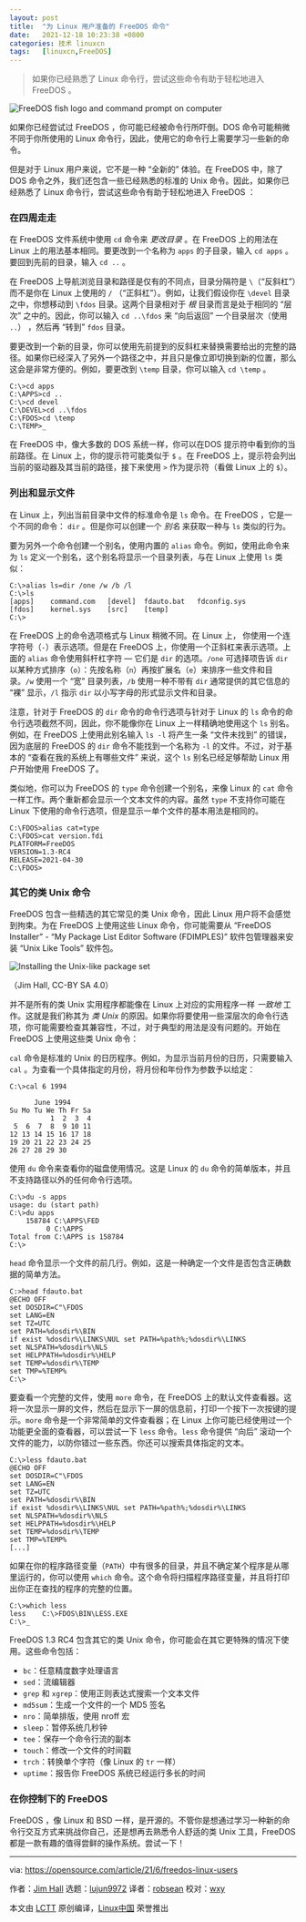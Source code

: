 ```yaml
---
layout: post
title:	"为 Linux 用户准备的 FreeDOS 命令"
date:	2021-12-18 10:23:38 +0800 
categories:	技术 linuxcn 
tags:	[linuxcn,FreeDOS]
---
```




> 
> 如果你已经熟悉了 Linux 命令行，尝试这些命令有助于轻松地进入 FreeDOS 。
> 
> 
> 


![](/Asserts/Images//attachment/album/202112/18/102331ubkem265eqz6u1mk.jpg "FreeDOS fish logo and command prompt on computer")


如果你已经尝试过 FreeDOS ，你可能已经被命令行所吓倒。DOS 命令可能稍微不同于你所使用的 Linux 命令行，因此，使用它的命令行上需要学习一些新的命令。


但是对于 Linux 用户来说，它不是一种 “全新的” 体验。在 FreeDOS 中，除了 DOS 命令之外，我们还包含一些已经熟悉的标准的 Unix 命令。因此，如果你已经熟悉了 Linux 命令行，尝试这些命令有助于轻松地进入 FreeDOS ：


### 在四周走走


在 FreeDOS 文件系统中使用 `cd` 命令来 *更改目录* 。在 FreeDOS 上的用法在 Linux 上的用法基本相同。要更改到一个名称为 `apps` 的子目录，输入 `cd apps` 。要回到先前的目录，输入 `cd ..` 。


在 FreeDOS 上导航浏览目录和路径是仅有的不同点，目录分隔符是 `\`（“反斜杠”）而不是你在 Linux 上使用的 `/` （“正斜杠”）。例如，让我们假设你在 `\devel` 目录之中，你想移动到 `\fdos` 目录。这两个目录相对于 *根* 目录而言是处于相同的 “层次” 之中的。因此，你可以输入 `cd ..\fdos` 来 “向后返回” 一个目录层次（使用 `..`） ，然后再 “转到” `fdos` 目录。


要更改到一个新的目录，你可以使用先前提到的反斜杠来替换需要给出的完整的路径。如果你已经深入了另外一个路径之中，并且只是像立即切换到新的位置，那么这会是非常方便的。例如，要更改到 `\temp` 目录，你可以输入 `cd \temp` 。



```
C:\>cd apps
C:\APPS>cd ..
C:\>cd devel
C:\DEVEL>cd ..\fdos
C:\FDOS>cd \temp
C:\TEMP>_

```

在 FreeDOS 中，像大多数的 DOS 系统一样，你可以在DOS 提示符中看到你的当前路径。在 Linux 上，你的提示符可能类似于 `$` 。在 FreeDOS 上，提示符会列出当前的驱动器及其当前的路径，接下来使用 `>` 作为提示符（看做 Linux 上的 `$`）。


### 列出和显示文件


在 Linux 上，列出当前目录中文件的标准命令是 `ls` 命令。在 FreeDOS ，它是一个不同的命令： `dir` 。但是你可以创建一个 *别名* 来获取一种与 `ls` 类似的行为。


要为另外一个命令创建一个别名，使用内置的 `alias` 命令。例如，使用此命令来为 `ls` 定义一个别名，这个别名将显示一个目录列表，与在 Linux 上使用 `ls` 类似：



```
C:\>alias ls=dir /one /w /b /l
C:\>ls
[apps]    command.com   [devel]  fdauto.bat   fdconfig.sys
[fdos]    kernel.sys    [src]    [temp]
C:\>

```

在 FreeDOS 上的命令选项格式与 Linux 稍微不同。在 Linux 上， 你使用一个连字符号（`-`）表示选项。但是在 FreeDOS 上，你使用一个正斜杠来表示选项。上面的 `alias` 命令使用斜杆杠字符 — 它们是 `dir` 的选项。`/one` 可选择项告诉 `dir` 以某种方式排序（`o`）：先按名称（`n`）再按扩展名（`e`）来排序一些文件和目录。`/w` 使用一个 “宽” 目录列表，`/b` 使用一种不带有 `dir` 通常提供的其它信息的 “裸” 显示，`/l` 指示 `dir` 以小写字母的形式显示文件和目录。


注意，针对于 FreeDOS 的 `dir` 命令的命令行选项与针对于 Linux 的 `ls` 命令的命令行选项截然不同，因此，你不能像你在 Linux 上一样精确地使用这个 `ls` 别名。例如，在 FreeDOS 上使用此别名输入 `ls -l` 将产生一条 “文件未找到” 的错误，因为底层的 FreeDOS 的 `dir` 命令不能找到一个名称为 `-l` 的文件。不过，对于基本的 “查看在我的系统上有哪些文件” 来说，这个 `ls` 别名已经足够帮助 Linux 用户开始使用 FreeDOS 了。


类似地，你可以为 FreeDOS 的 `type` 命令创建一个别名，来像 Linux 的 `cat` 命令一样工作。两个重新都会显示一个文本文件的内容。虽然 `type` 不支持你可能在 Linux 下使用的命令行选项，但是显示一单个文件的基本用法是相同的。



```
C:\FDOS>alias cat=type
C:\FDOS>cat version.fdi
PLATFORM=FreeDOS
VERSION=1.3-RC4
RELEASE=2021-04-30
C:\FDOS>

```

### 其它的类 Unix 命令


FreeDOS 包含一些精选的其它常见的类 Unix 命令，因此 Linux 用户将不会感觉到拘束。为在 FreeDOS 上使用这些 Linux 命令，你可能需要从 “FreeDOS Installer” - “My Package List Editor Software (FDIMPLES)” 软件包管理器来安装 “Unix Like Tools” 软件包。


![Installing the Unix-like package set](/Asserts/Images//attachment/album/202112/18/102340gsagggawwxlfxaxf.png "Installing the Unix-like package set")


（Jim Hall, CC-BY SA 4.0）


并不是所有的类 Unix 实用程序都能像在 Linux 上对应的实用程序一样 *一致地* 工作。这就是我们称其为 *类 Unix* 的原因。如果你将要使用一些深层次的命令行选项，你可能需要检查其兼容性，不过，对于典型的用法是没有问题的。开始在 FreeDOS 上使用这些类 Unix 命令：


`cal` 命令是标准的 Unix 的日历程序。例如，为显示当前月份的日历，只需要输入 `cal` 。为查看一个具体指定的月份，将月份和年份作为参数予以给定：



```
C:\>cal 6 1994

      June 1994    
Su Mo Tu We Th Fr Sa
          1  2  3  4
 5  6  7  8  9 10 11
12 13 14 15 16 17 18
19 20 21 22 23 24 25
26 27 28 29 30      

```

使用 `du` 命令来查看你的磁盘使用情况。这是 Linux 的 `du` 命令的简单版本，并且不支持路径以外的任何命令行选项。



```
C:\>du -s apps
usage: du (start path)
C:\>du apps
    158784 C:\APPS\FED
         0 C:\APPS
Total from C:\APPS is 158784
C:\>

```

`head` 命令显示一个文件的前几行。例如，这是一种确定一个文件是否包含正确数据的简单方法。



```
C:>head fdauto.bat
@ECHO OFF
set DOSDIR=C"\FDOS
set LANG=EN
set TZ=UTC
set PATH=%dosdir%\BIN
if exist %dosdir%\LINKS\NUL set PATH=%path%;%dosdir%\LINKS
set NLSPATH=%dosdir%\NLS
set HELPPATH=%dosdir%\HELP
set TEMP=%dosdir%\TEMP
set TMP=%TEMP%
C:\>

```

要查看一个完整的文件，使用 `more` 命令，在 FreeDOS 上的默认文件查看器。这将一次显示一屏的文件，然后在显示下一屏的信息前，打印一个按下一次按键的提示。`more` 命令是一个非常简单的文件查看器；在 Linux 上你可能已经使用过一个功能更全面的查看器，可以尝试一下 `less` 命令。`less` 命令提供 “向后” 滚动一个文件的能力，以防你错过一些东西。你还可以搜索具体指定的文本。



```
C:\>less fdauto.bat
@ECHO OFF
set DOSDIR=C"\FDOS
set LANG=EN
set TZ=UTC
set PATH=%dosdir%\BIN
if exist %dosdir%\LINKS\NUL set PATH=%path%;%dosdir%\LINKS
set NLSPATH=%dosdir%\NLS
set HELPPATH=%dosdir%\HELP
set TEMP=%dosdir%\TEMP
set TMP=%TEMP%
[...]

```

如果在你的程序路径变量（`PATH`）中有很多的目录，并且不确定某个程序是从哪里运行的，你可以使用 `which` 命令。这个命令将扫描程序路径变量，并且将打印出你正在查找的程序的完整的位置。



```
C:\>which less
less    C:\>FDOS\BIN\LESS.EXE
C:\>_

```

FreeDOS 1.3 RC4 包含其它的类 Unix 命令，你可能会在其它更特殊的情况下使用。这些命令包括：


* `bc`：任意精度数字处理语言
* `sed`：流编辑器
* `grep` 和 `xgrep`：使用正则表达式搜索一个文本文件
* `md5sum`：生成一个文件的一个 MD5 签名
* `nro`：简单排版，使用 nroff 宏
* `sleep`：暂停系统几秒钟
* `tee`：保存一个命令行流的副本
* `touch`：修改一个文件的时间戳
* `trch`：转换单个字符（像 Linux 的 `tr` 一样）
* `uptime`：报告你 FreeDOS 系统已经运行多长的时间


### 在你控制下的 FreeDOS


FreeDOS ，像 Linux 和 BSD 一样，是开源的。不管你是想通过学习一种新的命令行交互方式来挑战你自己，还是想再去熟悉令人舒适的类 Unix 工具，FreeDOS 都是一款有趣的值得尝鲜的操作系统。尝试一下！




---


via: <https://opensource.com/article/21/6/freedos-linux-users>


作者：[Jim Hall](https://opensource.com/users/jim-hall) 选题：[lujun9972](https://github.com/lujun9972) 译者：[robsean](https://github.com/robsean) 校对：[wxy](https://github.com/wxy)


本文由 [LCTT](https://github.com/LCTT/TranslateProject) 原创编译，[Linux中国](https://linux.cn/) 荣誉推出
